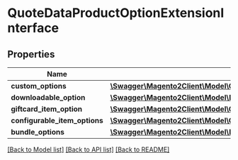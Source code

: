 # QuoteDataProductOptionExtensionInterface

## Properties
Name | Type | Description | Notes
------------ | ------------- | ------------- | -------------
**custom_options** | [**\Swagger\Magento2Client\Model\CatalogDataCustomOptionInterface[]**](CatalogDataCustomOptionInterface.md) |  | [optional] 
**downloadable_option** | [**\Swagger\Magento2Client\Model\DownloadableDataDownloadableOptionInterface**](DownloadableDataDownloadableOptionInterface.md) |  | [optional] 
**giftcard_item_option** | [**\Swagger\Magento2Client\Model\GiftCardDataGiftCardOptionInterface**](GiftCardDataGiftCardOptionInterface.md) |  | [optional] 
**configurable_item_options** | [**\Swagger\Magento2Client\Model\ConfigurableProductDataConfigurableItemOptionValueInterface[]**](ConfigurableProductDataConfigurableItemOptionValueInterface.md) |  | [optional] 
**bundle_options** | [**\Swagger\Magento2Client\Model\BundleDataBundleOptionInterface[]**](BundleDataBundleOptionInterface.md) |  | [optional] 

[[Back to Model list]](../README.md#documentation-for-models) [[Back to API list]](../README.md#documentation-for-api-endpoints) [[Back to README]](../README.md)


